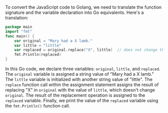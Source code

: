 To convert the JavaScript code to Golang, we need to translate the function signature and the variable declaration into Go equivalents. Here's a translation:
```go
package main
import "fmt"
func main() {
    var original = "Mary had a X lamb."
    var little = "little"
    var replaced = original.replace("X", little)  // does not change the original string
    fmt.Println(replaced)
}
```
In this Go code, we declare three variables: `original`, `little`, and `replaced`. The `original` variable is assigned a string value of "Mary had a X lamb." The `little` variable is initialized with another string value of "little". The `replace` function call within the assignment statement assigns the result of replacing "X" in `original` with the value of `little`, which doesn't change `original`. The result of the replacement operation is assigned to the `replaced` variable. Finally, we print the value of the `replaced` variable using the `fmt.Println()` function call.
